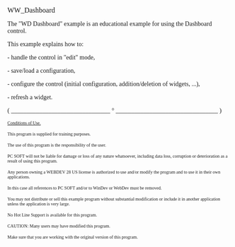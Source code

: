   
<span style="font-family:Arial sans-serif;font-size:16px;">WW\_Dashboard</span>

  
<span style="font-family:Arial sans-serif;font-size:14px;">The "WD Dashboard" example is an educational example for using the Dashboard control.</span>

<span style="font-family:Arial sans-serif;font-size:14px;">This example explains how to:</span>

<span style="font-family:Arial sans-serif;font-size:14px;">- handle the control in "edit" mode, </span>

<span style="font-family:Arial sans-serif;font-size:14px;">- save/load a configuration, </span>

<span style="font-family:Arial sans-serif;font-size:14px;">- configure the control (initial configuration, addition/deletion of widgets, ...), </span>

<span style="font-family:Arial sans-serif;font-size:14px;">- refresh a widget.</span>

  
  
<span style="font-family:Arial sans-serif;font-size:14px;">( \_\_\_\_\_\_\_\_\_\_\_\_\_\_\_\_\_\_\_\_\_\_\_\_\_\_\_\_\_\_\_\_ ° \_\_\_\_\_\_\_\_\_\_\_\_\_\_\_\_\_\_\_\_\_\_\_\_\_\_\_\_\_\_\_\_\_ )</span>

  
<span style="text-decoration:underline;font-family:Arial sans-serif;font-size:10px;">Conditions of Use.</span>

<span style="font-family:Arial sans-serif;font-size:10px;">This program is supplied for training purposes.</span>

<span style="font-family:Arial sans-serif;font-size:10px;">The use of this program is the responsibility of the user. </span>

<span style="font-family:Arial sans-serif;font-size:10px;">PC SOFT will not be liable for damage or loss of any nature whatsoever, including data loss, corruption or deterioration as a result of using this program.</span>

<span style="font-family:Arial sans-serif;font-size:10px;">Any person owning a WEBDEV 28 US license is authorized to use and/or modify the program and to use it in their own applications. </span>

<span style="font-family:Arial sans-serif;font-size:10px;">In this case all references to PC SOFT and/or to WinDev or WebDev must be removed.</span>

<span style="font-family:Arial sans-serif;font-size:10px;">You may not distribute or sell this example program without substantial modification or include it in another application unless the application is very large.</span>

  
<span style="font-family:Arial sans-serif;font-size:10px;">No Hot Line Support is available for this program.</span>

  
<span style="font-family:Arial sans-serif;font-size:10px;">CAUTION: Many users may have modified this program. </span>

<span style="font-family:Arial sans-serif;font-size:10px;">Make sure that you are working with the original version of this program.</span>

  
  
  
  
